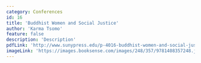 ```yaml
---
category: Conferences
id: 16
title: 'Buddhist Women and Social Justice'
author: 'Karma Tsomo'
feature: false
description: 'Description'
pdfLink: 'http://www.sunypress.edu/p-4016-buddhist-women-and-social-justi.aspx'
imageLink: 'https://images.booksense.com/images/248/357/9781408357248.jpg'
---
```

